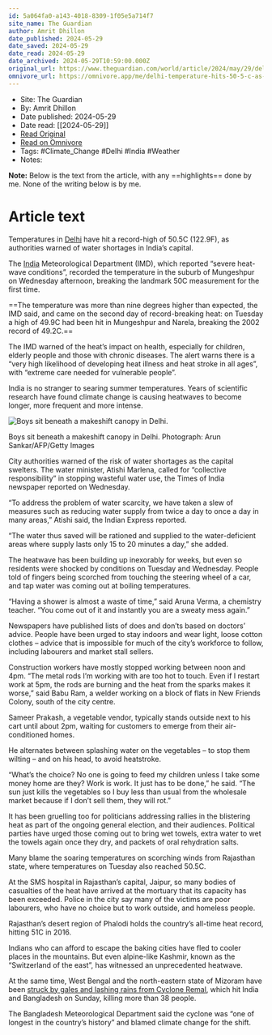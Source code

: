 ```yaml
---
id: 5a064fa0-a143-4018-8309-1f05e5a714f7
site_name: The Guardian
author: Amrit Dhillon
date_published: 2024-05-29
date_saved: 2024-05-29
date_read: 2024-05-29
date_archived: 2024-05-29T10:59:00.000Z
original_url: https://www.theguardian.com/world/article/2024/may/29/delhi-temperature-hits-499c-as-indias-capital-records-hottest-day
omnivore_url: https://omnivore.app/me/delhi-temperature-hits-50-5-c-as-india-s-capital-records-hottest-18fc3fddecf
---
```


 - Site: The Guardian
 - By: Amrit Dhillon
 - Date published: 2024-05-29
 - Date read: [[2024-05-29]]
 - [Read Original](https://www.theguardian.com/world/article/2024/may/29/delhi-temperature-hits-499c-as-indias-capital-records-hottest-day)
 - [Read on Omnivore](https://omnivore.app/me/delhi-temperature-hits-50-5-c-as-india-s-capital-records-hottest-18fc3fddecf)
 - Tags:  #Climate_Change  #Delhi  #India  #Weather 
 - Notes: 

**Note:** Below is the text from the article, with any ==highlights== done by me. None of the writing below is by me.

# Article text
Temperatures in [Delhi](https://www.theguardian.com/world/delhi) have hit a record-high of 50.5C (122.9F), as authorities warned of water shortages in India’s capital.

The [India](https://www.theguardian.com/world/india) Meteorological Department (IMD), which reported “severe heat-wave conditions”, recorded the temperature in the suburb of Mungeshpur on Wednesday afternoon, breaking the landmark 50C measurement for the first time.

==The temperature was more than nine degrees higher than expected, the IMD said, and came on the second day of record-breaking heat: on Tuesday a high of 49.9C had been hit in Mungeshpur and Narela, breaking the 2002 record of 49.2C.==

The IMD warned of the heat’s impact on health, especially for children, elderly people and those with chronic diseases. The alert warns there is a “very high likelihood of developing heat illness and heat stroke in all ages”, with “extreme care needed for vulnerable people”.

India is no stranger to searing summer temperatures. Years of scientific research have found climate change is causing heatwaves to become longer, more frequent and more intense.

![Boys sit beneath a makeshift canopy in Delhi.](https://proxy-prod.omnivore-image-cache.app/445x0,sV0hFmubjc_NKLHFEI1bODK4BUZlgLCq7zji1HtEZ_uc/https://i.guim.co.uk/img/media/07469c5009819d7fdf56b532ebd9884881d7b224/0_0_4994_3329/master/4994.jpg?width=445&dpr=1&s=none)

Boys sit beneath a makeshift canopy in Delhi. Photograph: Arun Sankar/AFP/Getty Images

City authorities warned of the risk of water shortages as the capital swelters. The water minister, Atishi Marlena, called for “collective responsibility” in stopping wasteful water use, the Times of India newspaper reported on Wednesday.

“To address the problem of water scarcity, we have taken a slew of measures such as reducing water supply from twice a day to once a day in many areas,” Atishi said, the Indian Express reported.

“The water thus saved will be rationed and supplied to the water-deficient areas where supply lasts only 15 to 20 minutes a day,” she added.

The heatwave has been building up inexorably for weeks, but even so residents were shocked by conditions on Tuesday and Wednesday. People told of fingers being scorched from touching the steering wheel of a car, and tap water was coming out at boiling temperatures.

“Having a shower is almost a waste of time,” said Aruna Verma, a chemistry teacher. “You come out of it and instantly you are a sweaty mess again.”

Newspapers have published lists of does and don’ts based on doctors’ advice. People have been urged to stay indoors and wear light, loose cotton clothes – advice that is impossible for much of the city’s workforce to follow, including labourers and market stall sellers.

Construction workers have mostly stopped working between noon and 4pm. “The metal rods I’m working with are too hot to touch. Even if I restart work at 5pm, the rods are burning and the heat from the sparks makes it worse,” said Babu Ram, a welder working on a block of flats in New Friends Colony, south of the city centre.

Sameer Prakash, a vegetable vendor, typically stands outside next to his cart until about 2pm, waiting for customers to emerge from their air-conditioned homes.

He alternates between splashing water on the vegetables – to stop them wilting – and on his head, to avoid heatstroke.

“What’s the choice? No one is going to feed my children unless I take some money home are they? Work is work. It just has to be done,” he said. “The sun just kills the vegetables so I buy less than usual from the wholesale market because if I don’t sell them, they will rot.”

It has been gruelling too for politicians addressing rallies in the blistering heat as part of the ongoing general election, and their audiences. Political parties have urged those coming out to bring wet towels, extra water to wet the towels again once they dry, and packets of oral rehydration salts.

Many blame the soaring temperatures on scorching winds from Rajasthan state, where temperatures on Tuesday also reached 50.5C.

At the SMS hospital in Rajasthan’s capital, Jaipur, so many bodies of casualties of the heat have arrived at the mortuary that its capacity has been exceeded. Police in the city say many of the victims are poor labourers, who have no choice but to work outside, and homeless people.

Rajasthan’s desert region of Phalodi holds the country’s all-time heat record, hitting 51C in 2016.

Indians who can afford to escape the baking cities have fled to cooler places in the mountains. But even alpine-like Kashmir, known as the “Switzerland of the east”, has witnessed an unprecedented heatwave.

At the same time, West Bengal and the north-eastern state of Mizoram have been [struck by gales and lashing rains from Cyclone Remal](https://www.theguardian.com/world/article/2024/may/27/weather-tracker-cyclone-remal-lashes-coast-of-bangladesh-and-india), which hit India and Bangladesh on Sunday, killing more than 38 people.

The Bangladesh Meteorological Department said the cyclone was “one of longest in the country’s history” and blamed climate change for the shift.